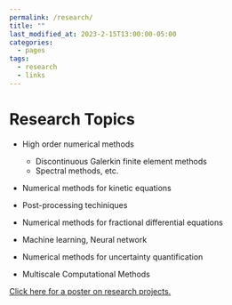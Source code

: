 ```yaml
---
permalink: /research/
title: ""
last_modified_at: 2023-2-15T13:00:00-05:00
categories:
  - pages
tags:
  - research
  - links
---
```


# Research Topics
* High order numerical methods
  * Discontinuous Galerkin finite element methods
  * Spectral methods, etc.

* Numerical methods for kinetic equations

* Post-processing techiniques

* Numerical methods for fractional differential equations

* Machine learning, Neural network

* Numerical methods for uncertainty quantification

* Multiscale Computational Methods

[Click here for a poster on research projects.](https://lesliechenz.github.io/webpage/_pages/research_poster_20230223_UMassD_template_CAS_36x56.pdf)
